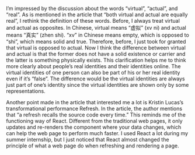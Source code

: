 I’m impressed by the discussion about the words “virtual”, “actual”, and “real”. As is mentioned in the article that “both virtual and actual are equally real”, I rethink the definition of these words. Before, I always treat virtual and actual as opposites. In Chinese, virtual means “虚拟” (xv ni) and actual means “真实” (zhen shi). “xv” in Chinese means empty, which is opposed to “shi”, which means solid and true. Therefore, before, I just took for granted that virtual is opposed to actual. Now I think the difference between virtual and actual is that the former does not have a solid existence or carrier and the latter is something physically exists. This clarification helps me to think more clearly about people’s real identities and their identities online. The virtual identities of one person can also be part of his or her real identity even if it’s “false”. The difference would be the virtual identities are always just part of one’s identity since the virtual identities are shown only by some representations. 

Another point made in the article that interested me a lot is Kristin Lucas’s transformational performance Refresh. In the article, the author mentions that “a refresh recalls the source code every time.” This reminds me of the functioning way of React. Different from the traditional web pages, it only updates and re-renders the component where your data changes, which can help the web page to perform much faster. I used React a lot during my summer internship, but I just noticed that React almost changed the principle of what a web page do when refreshing and rendering a page.

